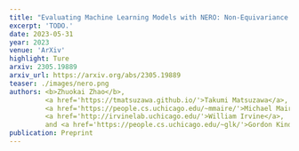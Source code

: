 ```yaml
---
title: "Evaluating Machine Learning Models with NERO: Non-Equivariance Revealed on Orbits"
excerpt: 'TODO.'
date: 2023-05-31
year: 2023
venue: 'ArXiv'
highlight: Ture
arxiv: 2305.19889
arxiv_url: https://arxiv.org/abs/2305.19889
teaser: ./images/nero.png
authors: <b>Zhuokai Zhao</b>,
         <a href='https://tmatsuzawa.github.io/'>Takumi Matsuzawa</a>,
         <a href='https://people.cs.uchicago.edu/~mmaire/'>Michael Maire</a>,
         <a href='http://irvinelab.uchicago.edu/'>William Irvine</a>,
         and <a href='https://people.cs.uchicago.edu/~glk/'>Gordon Kindlmann</a>
publication: Preprint
---
```

